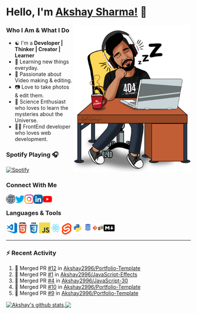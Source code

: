 # Hello, I'm [Akshay Sharma!](https://portfolio-akshay.netlify.com/) 👋

<img align="right" src="https://raw.githubusercontent.com/Akshay2996/Akshay2996/master/assets/portrait.png" alt="Personalized Caricature of Akshay Sharma" width="320px" height="400px" />

### Who I Am & What I Do

- ☯ I'm a **Developer | Thinker | Creator | Learner**
- 🌱 Learning new things everyday.
- 🎥 Passionate about Video making & editing.
- 📷 Love to take photos & edit them.
- 🚀 Science Enthusiast who loves to learn the mysteries about the Universe.
- 👨‍💻 FrontEnd developer who loves web development.

### Spotify Playing 🎧

[![Spotify](https://spotify-on-github-phi.vercel.app/api/spotify)](https://open.spotify.com/user/rw1jhe9fhc7uo4ypglyso9wlh)

### Connect With Me

<a target="_blank" href="https://www.developeratease.com/">
  <img align="left" alt="Akshay Sharma | Website" width="25px" src="https://raw.githubusercontent.com/Akshay2996/Akshay2996/master/assets/internet.png" />
</a>
<a target="_blank" href="https://twitter.com/AkshayS2909">
  <img align="left" alt="Akshay Sharma | Twitter" width="25px" src="https://raw.githubusercontent.com/Akshay2996/Akshay2996/master/assets/twitter.png" />
</a>
<a target="_blank" href="https://www.instagram.com/shirobakuno/">
  <img align="left" alt="Akshay Sharma | Instagram" width="25px" src="https://raw.githubusercontent.com/Akshay2996/Akshay2996/master/assets/instagram.png" />
</a>
<a target="_blank" href="https://www.linkedin.com/in/akshay-sharma-7962ab13a/">
  <img align="left" alt="Akshay Sharma | LinkedIn" width="25px" src="https://raw.githubusercontent.com/Akshay2996/Akshay2996/master/assets/linkedin.png" />
</a>
<a target="_blank" href="https://www.youtube.com/channel/UCsBMXC_pvHZkxSmGD-bLf0w?view_as=subscriber">
  <img align="left" alt="Akshay Sharma | Youtube" width="25px" src="https://raw.githubusercontent.com/Akshay2996/Akshay2996/master/assets/youtube.png" />
</a>

<br />

### Languages & Tools

<img align="left" alt="Visual Studio Code" width="30px" src="https://raw.githubusercontent.com/github/explore/80688e429a7d4ef2fca1e82350fe8e3517d3494d/topics/visual-studio-code/visual-studio-code.png" />

<img align="left" alt="HTML5" width="30px" src="https://raw.githubusercontent.com/github/explore/80688e429a7d4ef2fca1e82350fe8e3517d3494d/topics/html/html.png" />

<img align="left" alt="CSS3" width="30px" src="https://raw.githubusercontent.com/github/explore/80688e429a7d4ef2fca1e82350fe8e3517d3494d/topics/css/css.png" />

<img align="left" alt="Javascript" width="30px" src="https://raw.githubusercontent.com/github/explore/80688e429a7d4ef2fca1e82350fe8e3517d3494d/topics/javascript/javascript.png" />

<img align="left" alt="React" width="30px" src="https://raw.githubusercontent.com/github/explore/80688e429a7d4ef2fca1e82350fe8e3517d3494d/topics/react/react.png" />


<img align="left" alt="Svelte" width="30px" height="35px" src="https://raw.githubusercontent.com/Akshay2996/Akshay2996/master/assets/svelte.png" />

<img align="left" alt="Python" width="30px" src="https://raw.githubusercontent.com/github/explore/80688e429a7d4ef2fca1e82350fe8e3517d3494d/topics/python/python.png" />

<img align="left" alt="SQL" width="26px" src="https://raw.githubusercontent.com/github/explore/80688e429a7d4ef2fca1e82350fe8e3517d3494d/topics/sql/sql.png" />

<img align="left" alt="Git" width="30px" src="https://raw.githubusercontent.com/github/explore/80688e429a7d4ef2fca1e82350fe8e3517d3494d/topics/git/git.png" />

<img align="left" alt="Markdown" width="30px" src="https://raw.githubusercontent.com/github/explore/80688e429a7d4ef2fca1e82350fe8e3517d3494d/topics/markdown/markdown.png" />

<br />
<br />

---

### ⚡ Recent Activity

<!--START_SECTION:activity-->
1. 🎉 Merged PR [#12](https://github.com/Akshay2996/Portfolio-Template/pull/12) in [Akshay2996/Portfolio-Template](https://github.com/Akshay2996/Portfolio-Template)
2. 🎉 Merged PR [#1](https://github.com/Akshay2996/JavaScript-Effects/pull/1) in [Akshay2996/JavaScript-Effects](https://github.com/Akshay2996/JavaScript-Effects)
3. 🎉 Merged PR [#4](https://github.com/Akshay2996/JavaScript-30/pull/4) in [Akshay2996/JavaScript-30](https://github.com/Akshay2996/JavaScript-30)
4. 🎉 Merged PR [#10](https://github.com/Akshay2996/Portfolio-Template/pull/10) in [Akshay2996/Portfolio-Template](https://github.com/Akshay2996/Portfolio-Template)
5. 🎉 Merged PR [#9](https://github.com/Akshay2996/Portfolio-Template/pull/9) in [Akshay2996/Portfolio-Template](https://github.com/Akshay2996/Portfolio-Template)
<!--END_SECTION:activity-->

<a target="_blank" href="https://www.developeratease.com/">
<img align="center" src="https://github-readme-stats-akshay2996.vercel.app/api?username=Akshay2996&show_icons=true&theme=radical&hide=stars&count_private=true" alt="Akshay's github stats" />
</a>

<a target="_blank" href="https://portfolio-akshay.netlify.com/">
<img align="center" src="https://github-readme-stats-akshay2996.vercel.app/api/top-langs/?username=Akshay2996&layout=compact&theme=radical&hide=java,TSQL,Kotlin,scss&langs_count=10" />
</a>
